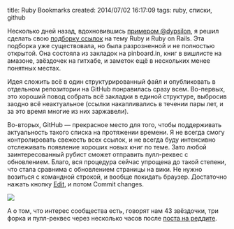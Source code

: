 title: Ruby Bookmarks
created: 2014/07/02 16:17:09
tags: ruby, списки, github

Несколько дней назад, вдохновившись [примером @dypsilon](https://github.com/dypsilon/frontend-dev-bookmarks), я решил сделать свою [подборку ссылок](https://github.com/dreikanter/ruby-bookmarks) на тему Ruby и Ruby on Rails. Эта подборка уже существовала, но была разрозненной и не полностью открытой. Она состояла из закладок на pinboard.in, книг в вишлисте на амазоне, звёздочек на гитхабе, и заметок ещё в нескольких менее понятных местах.

Идея сложить всё в один структурированный файл и опубликовать в отдельном репозитории на GitHub понравилась сразу всем. Во-первых, это хороший повод собрать всё закладки в единой структуре, выбросив заодно всё неактуальное (ссылки накапливались в течении пары лет, и за это время многие из них заржавели).

Во-вторых, GitHub — прекрасное место для того, чтобы поддерживать актуальность такого списка на протяжении времени. Я не всегда смогу контролировать свежесть всех ссылок, и не всегда буду интенсивно отслеживать появление хороших новых книг по теме. Зато любой заинтересованный рубист сможет отправить пулл-реквес с обновлением. Благо, вся процедура сейчас упрощена до такой степени, что стала сравнима с обновлением страницы на вики. Не нужно возиться с командной строкой, и вообще покидать браузер. Достаточно нажать кнопку [Edit](https://github.com/dreikanter/ruby-bookmarks/blob/master/README.md), и потом Commit changes.

[![](http://media.drafts.cc/preview/1.png)](http://media.drafts.cc/1.png)

А о том, что интерес сообщества есть, говорят нам 43 звёздочки, три форка и пулл-реквес через несколько часов после [поста на реддите](http://www.reddit.com/r/ruby/comments/29l0p3/ive_opensourced_my_ruby_and_ruby_on_rails/).
